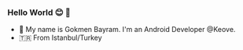 ### Hello World 😊 👋

- 🌱 My name is Gokmen Bayram. I'm an Android Developer @Keove. 
- 🇹🇷 From Istanbul/Turkey
<!--
**gokmenbayram/gokmenbayram** is a ✨ _special_ ✨ repository because its `README.md` (this file) appears on your GitHub profile.

Here are some ideas to get you started:

- 🔭 I’m currently working on ...
- 🌱 I’m currently learning ...
- 👯 I’m looking to collaborate on ...
- 🤔 I’m looking for help with ...
- 💬 Ask me about ...
- 📫 How to reach me: ...
- 😄 Pronouns: ...
- ⚡ Fun fact: ...
-->
